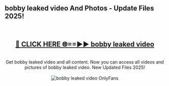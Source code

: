 <h2>bobby leaked video And Photos - Update Files 2025!</h2>
<br>
<div align="center">
<h2><a href="https://betterlinks.top/A2PfLJ" rel="nofollow">🔴 CLICK HERE 🌐==►► bobby leaked video</a></h2>
<br>
Get bobby leaked video and all content. Now you can access all videos and pictures of bobby leaked video. New Updated Files 2025!
<br>
<br>
<a href="https://betterlinks.top/A2PfLJ" rel="nofollow" data-target="animated-image.originalLink"><img src="https://i.imgur.com/dJHk4Zq.gif" alt="bobby leaked video OnlyFans" style="max-width: 100%; display: inline-block;" data-target="animated-image.originalImage"></a>
</div>
<br>